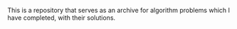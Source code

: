 This is a repository that serves as an archive for algorithm problems which I have completed, with their solutions.